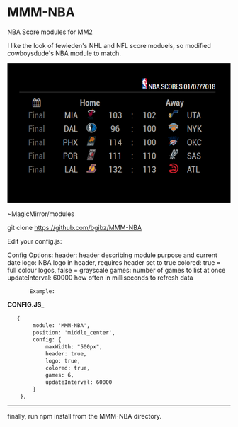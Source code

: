 # MMM-NBA


NBA Score modules for MM2

I like the look of fewieden's NHL and NFL score moduels, so modified cowboysdude's NBA module to match.

![alt text](MMM-NBA.png "MMM-NBA screenshot")

~MagicMirror/modules

git clone https://github.com/bgibz/MMM-NBA

Edit your config.js:

Config Options:
    header: header describing module purpose and current date
    logo: NBA logo in header, requires header set to true
    colored: true = full colour logos, false = grayscale
    games: number of games to list at once
    updateInterval: 60000 how often in milliseconds to refresh data
                   
		   Example:

 ____________________________________CONFIG.JS_____________________________________
          
	   {
			module: 'MMM-NBA',
			position: 'middle_center',
			config: {
				maxWidth: "500px",
				header: true,
				logo: true,
				colored: true,
				games: 6,
				updateInterval: 60000
			}
		},

________________________________________________________________________________________

finally, run npm install from the MMM-NBA directory.
